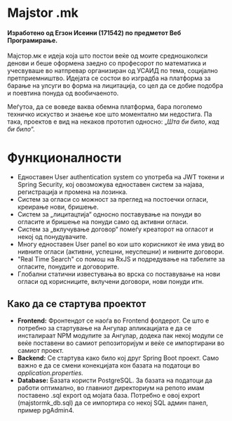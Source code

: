 # Majstor .mk
#### Изработено од Егзон Исеини (171542) по предметот Веб Програмирање.

Мајстор.мк е идеја која што постои веќе од моите средношколкси денови и беше оформена заедно со професорот по математика и учесвуваше во натпревар организиран од УСАИД по тема, социјално претприемништво.  Идејата се состои во изградба на платформа за барање на улсуги во форма на лицитација, со цел да се добие подобра и поевтина понуда од вообичаеното. 

Меѓутоа, да се воведе ваква обемна платформа, бара поголемо техничко искуство и знаење кое што моментално ми недостига. Па така, проектов е вид на некаков прототип односно:  „_Шта би било_, _кад би било_“. 
# Функционалности

 - Едноставен User authentication system со употреба на JWT токени и Spring Security, кој овозможува едноставен систем за најава, регистрација и промена на лозинка.
 - Систем за огласи со можност за преглед на постоечки огласи, креирање нови, бришење.
 - Систем за „лицитацтија“ односно поставување на понуди во огласите и бришење на понуди само од активни огласи.
 - Систем за „вклучување договор“ помеѓу креаторот на огласот и некој од понудувачите.
 - Многу едноставен User panel во кои што корисникот ќе има увид во нивните огласи (активни, успешни, неуспешни) и нивните договори.
 - "Real Time Search" со помош на RxJS и подредување на табелите за огласите, понудите и договорите. 
 - Глобални статични известувања во врска со поставување на нови огласи од корисниците, вклучени договори, нови понуди итн.

## Како да се стартува проектот

 - **Frontend:**
Фронтендот се наоѓа во Frontend фолдерот. Се што е потребно за стартување на Ангулар апликацијата е да се инсталираат NPM модулите за Ангулар, додека пак некој модули се веќе поставени во самиот репозиторијум и веќе се импортирани во самиот проект.
- **Backend:**
Се стартува како било кој друг Spring Boot проект. Само важно е да се смени конекцијата кон базата на податоци во *application.properties.*
- **Database:**
Базата користи PostgreSQL. За базата на податоци да работи оптимално, во главниот директориум на репото имам поставено .sql export од мојата база.
Потребно е овој export (majstormk_db.sql) да се импортира со некој SQL админ панел, пример pgAdmin4.
